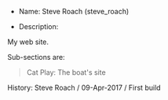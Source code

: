 - Name: Steve Roach (steve_roach) 
 
- Description:

My web site.

Sub-sections are:

> Cat Play: The boat's site
 
History: 
Steve Roach / 09-Apr-2017 / First build 

 